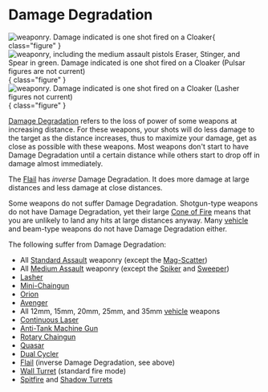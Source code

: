 # Damage Degradation

![ weaponry. Damage indicated is one shot
fired on a [Cloaker](../armor/Infiltration_Suit.md)](../images/SA_DD.jpg){ class="figure" }
![
weaponry, including the medium assault pistols [Eraser](../weapons/Eraser.md),
[Stinger](../weapons/Stinger.md), and [Spear](../weapons/Spear.md) in green.
Damage indicated is one shot fired on a [Cloaker](../armor/Infiltration_Suit.md)
([Pulsar](../weapons/Pulsar.md) figures are not current)](../images/MA_DD.jpg){ class="figure" }
![ weaponry. Damage indicated is one shot
fired on a [Cloaker](../armor/Infiltration_Suit.md) ([Lasher](../weapons/Lasher.md) figures not
current)](../images/HA_DD.jpg){ class="figure" }

[Damage Degradation](Damage_Degradation.md) refers to the loss of power of some
weapons at increasing distance. For these weapons, your shots will do less
damage to the target as the distance increases, thus to maximize your damage,
get as close as possible with these weapons. Most weapons don't start to have
Damage Degradation until a certain distance while others start to drop off in
damage almost immediately.

The [Flail](../vehicles/Flail.md) has _inverse_ Damage Degradation. It does more
damage at large distances and less damage at close distances.

Some weapons do not suffer Damage Degradation. Shotgun-type weapons do not have
Damage Degradation, yet their large [Cone of Fire](Cone_of_fire.md) means that
you are unlikely to land any hits at large distances anyway. Many
[vehicle](../vehicles/index.md) and beam-type weapons do not have Damage
Degradation either.

The following suffer from Damage Degradation:

- All [Standard Assault](../certifications/Standard_Assault.md) weaponry (except
  the [Mag-Scatter](../weapons/Mag-Scatter.md))
- All [Medium Assault](../certifications/Medium_Assault.md) weaponry (except the
  [Spiker](../weapons/Spiker.md) and [Sweeper](../weapons/Sweeper.md))
- [Lasher](../weapons/Lasher.md)
- [Mini-Chaingun](../weapons/Mini-Chaingun.md)
- [Orion](../weapons/Orion.md)
- [Avenger](../weapons/Avenger.md)
- All 12mm, 15mm, 20mm, 25mm, and 35mm [vehicle](../vehicles/index.md) weapons
- [Continuous Laser](../weapons/Continuous_Laser.md)
- [Anti-Tank Machine Gun](../weapons/Anti-Tank_Machine_Gun.md)
- [Rotary Chaingun](../items/Rotary_Chaingun.md)
- [Quasar](../armor/Quasar.md)
- [Dual Cycler](../armor/Dual-Cycler.md)
- [Flail](../vehicles/Flail.md) (inverse Damage Degradation, see above)
- [Wall Turret](../items/Phalanx.md) (standard fire mode)
- [Spitfire](../weapons/Adaptive_Construction_Engine.md#spitfire-turret) and
  [Shadow Turrets](../weapons/Shadow_Turret.md)
